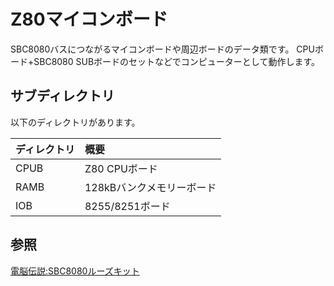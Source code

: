 # Z80マイコンボード

SBC8080バスにつながるマイコンボードや周辺ボードのデータ類です。
CPUボード+SBC8080 SUBボードのセットなどでコンピューターとして動作します。

## サブディレクトリ

以下のディレクトリがあります。

|ディレクトリ|概要|
|:--|:--|
|CPUB|Z80 CPUボード|
|RAMB|128kBバンクメモリーボード|
|IOB|8255/8251ボード|

## 参照

[電脳伝説:SBC8080ルーズキット](https://vintagechips.wordpress.com/2018/06/24/sbc8080-cpu%E3%83%AB%E3%83%BC%E3%82%BA%E3%82%AD%E3%83%83%E3%83%88/)

